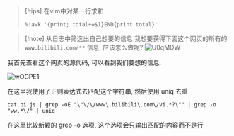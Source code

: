 >[!tips] 在vim中对某一行求和
>
>```
>%!awk '{print; total+=$1}END{print total}'
>```
>


>[!note] 从日志中筛选出自己想要的信息
>我想要获得下面这个网页的所有的 `www.bilibili.com/**` 信息, 应该怎么做呢?
>![U0qMDW](https://picture-suyifan.oss-cn-shenzhen.aliyuncs.com/uPic/U0qMDW.png)


我首先查看这个网页的源代码, 可以看到我们要想的信息.

![wOGPE1](https://picture-suyifan.oss-cn-shenzhen.aliyuncs.com/uPic/wOGPE1.png)

在这里我使用了正则表达式去匹配这个字符串, 然后使用 uniq 去重

```
cat bi.js | grep -oE "\"\/\/www\.bilibili\.com\/vi.*?\"" | grep -o "ww.*\/" | uniq
```

在这里比较新颖的 grep -o 选项, 这个选项会[只输出匹配的内容而不是行](https://wangchujiang.com/linux-command/c/grep.html)